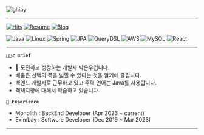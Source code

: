 ![ghipy](https://user-images.githubusercontent.com/50124623/210032601-e6e9eb8c-8cbf-4b3a-8257-932e39d5ae31.gif)

---

[![Hits](https://hits.seeyoufarm.com/api/count/incr/badge.svg?url=https%3A%2F%2Fgithub.com%2Fieunune&count_bg=%23707070&title_bg=%23000000&icon=digitalocean.svg&icon_color=%23E7E7E7&title=hits&edge_flat=false)](https://hits.seeyoufarm.com)
[![Resume](https://img.shields.io/badge/Resume-black?style=flat-square&logo=notion&Lists&logoColor=white)](https://ieunune.notion.site/d836ecc9172144d4b39f185b89f16a62)
[![Blog](https://img.shields.io/badge/Blog-black?style=flat-square&logo=velog&logoColor=white)](https://96-brain.tistory.com/category)


![Java](https://img.shields.io/badge/Java-007396?style=flat-square&logo=OpenJDK&logoColor=white)
![Linux](https://img.shields.io/badge/Linux-FCC624?style=flat-square&logo=Linux&logoColor=white)
![Spring](https://img.shields.io/badge/Spring-6DB33F?style=flat-square&logo=Spring&logoColor=white)
![JPA](https://img.shields.io/badge/JPA-6DB33F?style=flat-square&logo=JPA&logoColor=white)
![QueryDSL](https://img.shields.io/badge/QueryDSL-6DB33F?style=flat-square&logo=QueryDSL&logoColor=white)
![AWS](https://img.shields.io/badge/AWS-232F3E?style=flat-square&logo=AmazonAWS&logoColor=white)
![MySQL](https://img.shields.io/badge/MySQL-4479A1?style=flat-square&logo=MySQL&logoColor=white)
![React](https://img.shields.io/badge/React-61DAFB?style=flat-square&logo=react&logoColor=black)

---  

**`💁🏻‍♂️ Brief`**
- 👋 도전하고 성장하는 개발자 박은우입니다.  
- 배움은 선택의 폭을 넓힐 수 있다는 것을 알기에 즐깁니다.  
- 백엔드 개발자로 근무하고 있고 주력 언어는 Java를 사용합니다.  
- 객체지향에 대해서 학습하고 있습니다.

**`💼 Experience`**
- Monolith : BackEnd Developer  (Apr 2023 ~ current)  
- Eximbay  : Software Developer (Dec 2019 ~ Mar 2023)  

--- 
